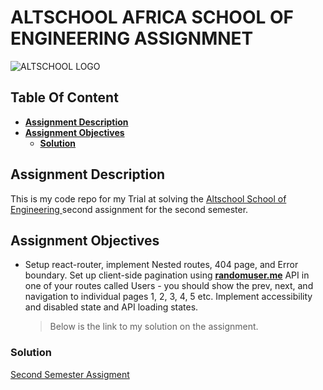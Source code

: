 # ALTSCHOOL AFRICA SCHOOL OF ENGINEERING ASSIGNMNET

![ ALTSCHOOL LOGO](https://thealtschool.com/wp-content/uploads/2022/01/cropped-AltSchool-Logo-1.png)

## **Table Of Content**

- [**Assignment Description**](#assignment-description)
- [**Assignment Objectives**](#assignment-objectives)
  - [**Solution**](#solution)

## **Assignment Description**

This is my code repo for my Trial at solving the [Altschool School of Engineering ](https://thealtschool.com/software-engineering/) second assignment for the second semester.

## **Assignment Objectives**

- Setup react-router, implement Nested routes, 404 page, and Error boundary. Set up client-side pagination using **[randomuser.me](https://randomuser.me/)** API in one of your routes called Users - you should show the prev, next, and navigation to individual pages 1, 2, 3, 4, 5 etc. Implement accessibility and disabled state and API loading states.

  > Below is the link to my solution on the assignment.

### **Solution**

[Second Semester Assigment](https://velia-altschool-ss-assignment2.vercel.app/)
